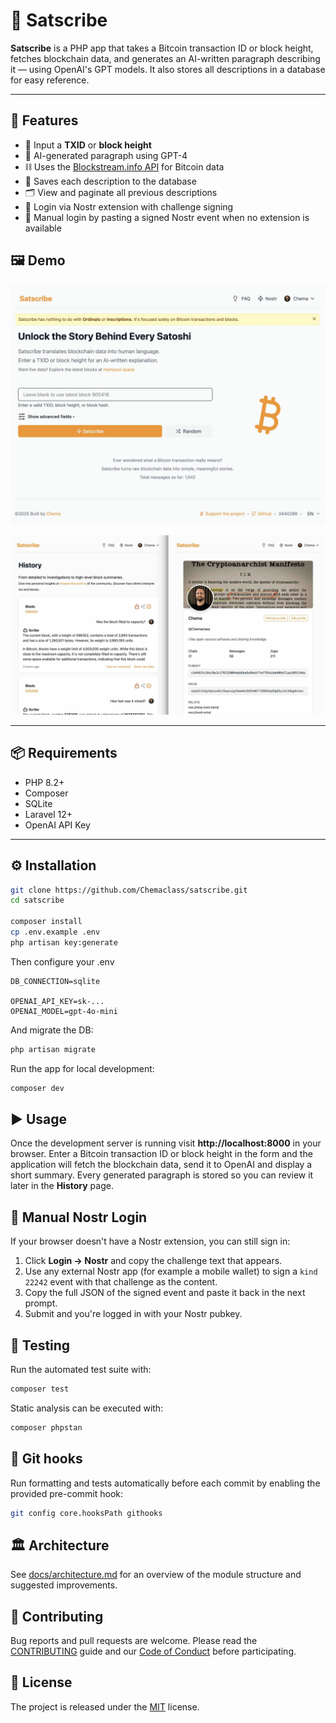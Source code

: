 # 🧠 Satscribe

**Satscribe** is a PHP app that takes a Bitcoin transaction ID or block height, fetches blockchain data, and generates an AI-written paragraph describing it — using OpenAI's GPT models. It also stores all descriptions in a database for easy reference.

---

## 🚀 Features

- 🔎 Input a **TXID** or **block height**
- 🧠 AI-generated paragraph using GPT-4
- ⛓️ Uses the [Blockstream.info API](https://github.com/Blockstream/esplora/blob/master/API.md) for Bitcoin data
- 💾 Saves each description to the database
- 🗂️ View and paginate all previous descriptions
- 🔐 Login via Nostr extension with challenge signing
- 🔑 Manual login by pasting a signed Nostr event when no extension is available

## 🖼️ Demo

![Satscribe Demo1](docs/demo-index.jpg)

![Satscribe Demo2](docs/demo-history-profile.jpg)

---

## 📦 Requirements

- PHP 8.2+
- Composer
- SQLite
- Laravel 12+
- OpenAI API Key

---

## ⚙️ Installation

```bash
git clone https://github.com/Chemaclass/satscribe.git
cd satscribe

composer install
cp .env.example .env
php artisan key:generate
```
Then configure your .env
```dotenv
DB_CONNECTION=sqlite

OPENAI_API_KEY=sk-...
OPENAI_MODEL=gpt-4o-mini
```
And migrate the DB:
```bash
php artisan migrate
```

Run the app for local development:
```bash
composer dev
```

## ▶️ Usage

Once the development server is running visit **http://localhost:8000** in your
browser. Enter a Bitcoin transaction ID or block height in the form and the
application will fetch the blockchain data, send it to OpenAI and display a
short summary. Every generated paragraph is stored so you can review it later in
the **History** page.

## 🔑 Manual Nostr Login

If your browser doesn't have a Nostr extension, you can still sign in:

1. Click **Login → Nostr** and copy the challenge text that appears.
2. Use any external Nostr app (for example a mobile wallet) to sign a `kind 22242` event with that challenge as the content.
3. Copy the full JSON of the signed event and paste it back in the next prompt.
4. Submit and you're logged in with your Nostr pubkey.

## 🧪 Testing

Run the automated test suite with:

```bash
composer test
```

Static analysis can be executed with:

```bash
composer phpstan
```

## 🔧 Git hooks

Run formatting and tests automatically before each commit by enabling the
provided pre-commit hook:

```bash
git config core.hooksPath githooks
```

## 🏛️ Architecture

See [docs/architecture.md](docs/architecture.md) for an overview of the module structure and suggested improvements.


## 🤝 Contributing

Bug reports and pull requests are welcome. Please read the
[CONTRIBUTING](.github/CONTRIBUTING.md) guide and our
[Code of Conduct](.github/CODE_OF_CONDUCT.md) before participating.

## 📄 License

The project is released under the [MIT](LICENSE) license.
